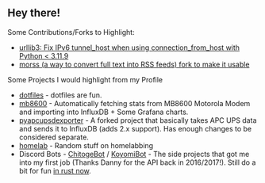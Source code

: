 ## Hey there!

Some Contributions/Forks to Highlight:
- [urllib3: Fix IPv6 tunnel_host when using connection_from_host with Python < 3.11.9](https://github.com/urllib3/urllib3/pull/3620)
- [morss (a way to convert full text into RSS feeds) fork to make it usable](https://github.com/xNinjaKittyx/morss)

Some Projects I would highlight from my Profile
- [dotfiles](https://github.com/xNinjaKittyx/dotfiles) - dotfiles are fun.
- [mb8600](https://github.com/xNinjaKittyx/mb8600) - Automatically fetching stats from MB8600 Motorola Modem and importing into InfluxDB + Some Grafana charts.
- [pyapcupsdexporter](https://github.com/xNinjaKittyx/pyapcupsdexporter) - A forked project that basically takes APC UPS data and sends it to InfluxDB (adds 2.x support). Has enough changes to be considered separate.
- [homelab](https://github.com/xNinjaKittyx/homelab) - Random stuff on homelabbing
- Discord Bots - [ChitogeBot](https://github.com/xNinjaKittyx/ChitogeBot) / [KoyomiBot](https://github.com/xNinjaKittyx/KoyomiBot) - The side projects that got me into my first job (Thanks Danny for the API back in 2016/2017!). Still do a bit for fun [in rust now](https://github.com/xNinjaKittyx/rust-discord-bot).
